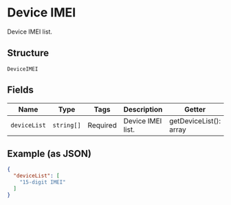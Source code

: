 
# Device IMEI

Device IMEI list.

## Structure

`DeviceIMEI`

## Fields

| Name | Type | Tags | Description | Getter | Setter |
|  --- | --- | --- | --- | --- | --- |
| `deviceList` | `string[]` | Required | Device IMEI list. | getDeviceList(): array | setDeviceList(array deviceList): void |

## Example (as JSON)

```json
{
  "deviceList": [
    "15-digit IMEI"
  ]
}
```

